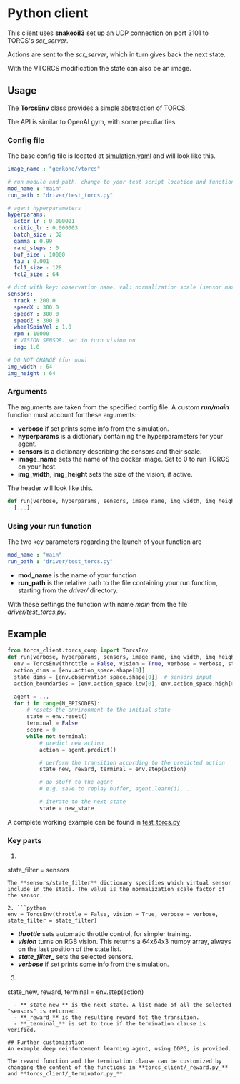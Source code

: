 # Python client

This client uses **snakeoil3** set up an UDP connection on port 3101 to TORCS's _scr_server_.

Actions are sent to the _scr_server_, which in turn gives back the next state.

With the VTORCS modification the state can also be an image.

## Usage
The **TorcsEnv** class provides a simple abstraction of TORCS.

The API is similar to OpenAI gym, with some peculiarities.

### Config file
The base config file is located at [simulation.yaml](config/simulation.yaml) and will look like this.
```yaml
image_name : "gerkone/vtorcs"

# run module and path. change to your test script location and function
mod_name : "main"
run_path : "driver/test_torcs.py"

# agent hyperparameters
hyperparams:
  actor_lr : 0.000001
  critic_lr : 0.000003
  batch_size : 32
  gamma : 0.99
  rand_steps : 0
  buf_size : 10000
  tau : 0.001
  fcl1_size : 128
  fcl2_size : 64

# dict with key: observation name, val: normalization scale (sensor max value)
sensors:
  track : 200.0
  speedX : 300.0
  speedY : 300.0
  speedZ : 300.0
  wheelSpinVel : 1.0
  rpm : 10000
  # VISION SENSOR. set to turn vision on
  img: 1.0

# DO NOT CHANGE (for now)
img_width : 64
img_height : 64
```

### Arguments
The arguments are taken from the specified config file. A custom **_run/main_** function must account for these arguments:
- **verbose** if set prints some info from the simulation.
- **hyperparams** is a dictionary containing the hyperparameters for your agent.
- **sensors** is a dictionary describing the sensors and their scale.
- **image_name** sets the name of the docker image. Set to 0 to run TORCS on your host.
- **img_width**, **img_height** sets the size of the vision, if active.

The header will look like this.
```python
def run(verbose, hyperparams, sensors, image_name, img_width, img_height):
  [...]
```

### Using your run function
The two key parameters regarding the launch of your function are
```yaml
mod_name : "main"
run_path : "driver/test_torcs.py"
```
- **mod_name** is the name of your function
- **run_path** is the relative path to the file containing your run function, starting from the _driver/_ directory.

With these settings the function with name _main_ from the file _driver/test_torcs.py_.

## Example

```python
from torcs_client.torcs_comp import TorcsEnv
def run(verbose, hyperparams, sensors, image_name, img_width, img_height):
  env = TorcsEnv(throttle = False, vision = True, verbose = verbose, state_filter = sensors)
  action_dims = [env.action_space.shape[0]]
  state_dims = [env.observation_space.shape[0]]  # sensors input
  action_boundaries = [env.action_space.low[0], env.action_space.high[0]]

  agent = ...
  for i in range(N_EPISODES):
      # resets the environment to the initial state
      state = env.reset()
      terminal = False
      score = 0
      while not terminal:
          # predict new action
          action = agent.predict()

          # perform the transition according to the predicted action
          state_new, reward, terminal = env.step(action)

          # do stuff to the agent
          # e.g. save to replay buffer, agent.learn(i), ...

          # iterate to the next state
          state = new_state
```

A complete working example can be found in [test_torcs.py](https://github.com/gerkone/pyTORCS-docker/blob/master/driver/test_torcs.py)
### Key parts

1. ```python
state_filter = sensors
```
The **sensors/state_filter** dictionary specifies which virtual sensor include in the state. The value is the normalization scale factor of the sensor.

2. ```python
env = TorcsEnv(throttle = False, vision = True, verbose = verbose, state_filter = state_filter)
```
  - **_throttle_** sets automatic throttle control, for simpler training.
  - **_vision_** turns on RGB vision. This returns a 64x64x3 numpy array, always on the last position of the state list.
  - **_state_filter__** sets the selected sensors.
  - **_verbose_** if set prints some info from the simulation.

3. ```python
state_new, reward, terminal = env.step(action)
```
  - **_state_new_** is the next state. A list made of all the selected "sensors" is returned.
  - **_reward_** is the resulting reward fot the transition.
  - **_terminal_** is set to true if the termination clause is verified.

## Further customization
An example deep reinforcement learning agent, using DDPG, is provided.

The reward function and the termination clause can be customized by changing the content of the functions in **torcs_client/_reward.py_** and **torcs_client/_terminator.py_**.
